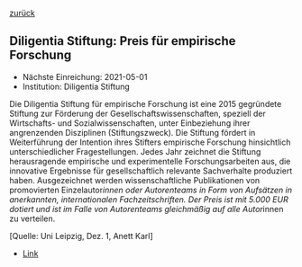[zurück](/funding/)

## Diligentia Stiftung: Preis für empirische Forschung

* Nächste Einreichung: 2021-05-01
* Institution: Diligentia Stiftung

Die Diligentia Stiftung für empirische Forschung ist eine 2015 gegründete Stiftung zur Förderung der Gesellschaftswissenschaften, speziell der Wirtschafts- und Sozialwissenschaften, unter Einbeziehung ihrer angrenzenden Disziplinen (Stiftungszweck). Die Stiftung fördert in Weiterführung der Intention ihres Stifters empirische Forschung hinsichtlich unterschiedlicher Fragestellungen. Jedes Jahr zeichnet die Stiftung herausragende empirische und experimentelle Forschungsarbeiten aus, die innovative Ergebnisse für gesellschaftlich relevante Sachverhalte produziert haben. Ausgezeichnet werden wissenschaftliche Publikationen von promovierten Einzelautor*innen oder Autorenteams in Form von Aufsätzen in anerkannten, internationalen Fachzeitschriften. Der Preis ist mit  5.000 EUR dotiert und ist im Falle von Autorenteams gleichmäßig auf alle Autor*innen zu verteilen.

[Quelle: Uni Leipzig, Dez. 1, Anett Karl]

* [Link](https://www.stiftung-diligentia.org/foerderung/)